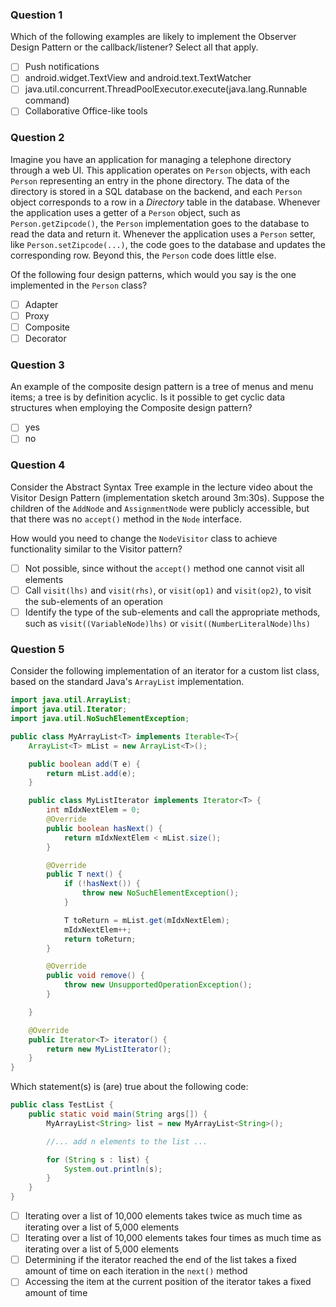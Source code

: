 ### Question 1

Which of the following examples are likely to implement the Observer Design Pattern or the callback/listener? Select all that apply.

- [ ] Push notifications 
- [ ] android.widget.TextView and android.text.TextWatcher 
- [ ] java.util.concurrent.ThreadPoolExecutor.execute(java.lang.Runnable command)
- [ ] Collaborative Office-like tools

### Question 2

Imagine you have an application for managing a telephone directory through a web UI.  This application operates on `Person` objects, with each `Person` representing an entry in the phone directory. The data of the directory is stored in a SQL database on the backend, and each `Person` object corresponds to a row in a _Directory_ table in the database. Whenever the application uses a getter of a `Person` object, such as `Person.getZipcode()`, the `Person` implementation goes to the database to read the data and return it. Whenever the application uses a `Person` setter, like `Person.setZipcode(...)`, the code goes to the database and updates the corresponding row. Beyond this, the `Person` code does little else.

Of the following four design patterns, which would you say is the one implemented in the `Person` class?

- [ ] Adapter
- [ ] Proxy
- [ ] Composite
- [ ] Decorator

### Question 3

An example of the composite design pattern is a tree of menus and menu items; a tree is by definition acyclic. Is it possible to get cyclic data structures when employing the Composite design pattern?

- [ ] yes
- [ ] no

### Question 4

Consider the Abstract Syntax Tree example in the lecture video about the Visitor Design Pattern (implementation sketch around 3m:30s). Suppose the children of the `AddNode` and `AssignmentNode` were publicly accessible, but that there was no `accept()` method in the `Node` interface.

How would you need to change the `NodeVisitor` class to achieve functionality similar to the Visitor pattern?

- [ ] Not possible, since without the `accept()` method one cannot visit all elements
- [ ] Call `visit(lhs)` and `visit(rhs)`, or `visit(op1)` and `visit(op2)`, to visit the sub-elements of an operation
- [ ] Identify the type of the sub-elements and call the appropriate methods, such as `visit((VariableNode)lhs)` or `visit((NumberLiteralNode)lhs)`

### Question 5

Consider the following implementation of an iterator for a custom list class, based on the standard Java's `ArrayList` implementation.

```java
import java.util.ArrayList;
import java.util.Iterator;
import java.util.NoSuchElementException;

public class MyArrayList<T> implements Iterable<T>{
    ArrayList<T> mList = new ArrayList<T>();

    public boolean add(T e) {
        return mList.add(e);
    }

    public class MyListIterator implements Iterator<T> {
        int mIdxNextElem = 0;
        @Override
        public boolean hasNext() {
            return mIdxNextElem < mList.size();
        }

        @Override
        public T next() {
            if (!hasNext()) {
                throw new NoSuchElementException();
            }

            T toReturn = mList.get(mIdxNextElem);
            mIdxNextElem++;
            return toReturn;
        }

        @Override
        public void remove() {
            throw new UnsupportedOperationException();
        }

    }

    @Override
    public Iterator<T> iterator() {
        return new MyListIterator();
    }
}
```

Which statement(s) is (are) true about the following code:

```java
public class TestList {
    public static void main(String args[]) {
        MyArrayList<String> list = new MyArrayList<String>();

        //... add n elements to the list ...

        for (String s : list) {
            System.out.println(s);
        }
    }
}
```

- [ ] Iterating over a list of 10,000 elements takes twice as much time as iterating over a list of 5,000 elements
- [ ] Iterating over a list of 10,000 elements takes four times as much time as iterating over a list of 5,000 elements
- [ ] Determining if the iterator reached the end of the list takes a fixed amount of time on each iteration in the `next()` method
- [ ] Accessing the item at the current position of the iterator takes a fixed amount of time
